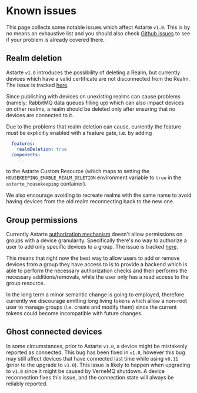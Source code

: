 # Known issues

This page collects some notable issues which affect Astarte `v1.0`. This is by no means an
exhaustive list and you should also check [Github
issues](https://github.com/astarte-platform/astarte/issues) to see if your problem is already
covered there.

## Realm deletion

Astarte `v1.0` introduces the possibility of deleting a Realm, but currently devices which have a
valid certificate are not disconnected from the Realm. The issue is tracked
[here](https://github.com/astarte-platform/astarte/issues/443).

Since publishing with devices on unexisting realms can cause problems (namely: RabbitMQ data queues
filling up) which can also impact devices on other realms, a realm should be deleted only after
ensuring that no devices are connected to it.

Due to the problems that realm deletion can cause, currently the feature must be explicitly enabled
with a feature gate, i.e. by adding

```yaml
  features:
    realmDeletion: true
  components:
    ...
```

to the Astarte Custom Resource (which maps to setting the `HOUSEKEEPING_ENABLE_REALM_DELETION`
environment variable to `true` in the `astarte_housekeeping` container).

We also encourage avoiding to recreate realms with the same name to avoid having devices from the
old realm reconnecting back to the new one.

## Group permissions

Currently Astarte [authorization mechanism](070-auth.html) doesn't allow permissions on groups with
a device granularity. Specifically there's no way to authorize a user to add only specific devices
to a group. The issue is tracked [here](https://github.com/astarte-platform/astarte/issues/463).

This means that right now the best way to allow users to add or remove devices from a group they
have access to is to provide a backend which is able to perform the necessary authorization checks
and then performs the necessary additions/removals, while the user only has a read access to the
group resource.

In the long term a minor semantic change is going to employed, therefore currently we discourage
emitting long living tokens which allow a non-root user to manage groups (i.e. create and modify
them) since the current tokens could become incompatible with future changes.

## Ghost connected devices

In some circumstances, prior to Astarte `v1.0`, a device might be mistakenly reported as connected.
This bug has been fixed in `v1.0`, however this bug may still affect devices that have connected
last time while using `v0.11` (prior to the upgrade to `v1.0`).
This issue is likely to happen when upgrading to `v1.0` since it might be caused by VerneMQ
shutdown.
A device reconnection fixes this issue, and the connection state will always be reliably reported.
